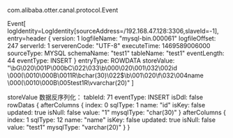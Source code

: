 com.alibaba.otter.canal.protocol.Event

Event[
    logIdentity=LogIdentity[sourceAddress=/192.168.47.128:3306,slaveId=-1],
    entry=header {
             version: 1
             logfileName: "mysql-bin.000061"
             logfileOffset: 247
             serverId: 1
             serverenCode: "UTF-8"
             executeTime: 1469589006000
             sourceType: MYSQL
             schemaName: "test1"
             tableName: "test1"
             eventLength: 44
             eventType: INSERT
    }
    entryType: ROWDATA
    storeValue: "\bG\020\001P\000bC\022\033\b\000\020\001\032\002id \000(\0010\000B\0011R\bchar(30)\022$\b\001\020\f\032\004name \000(\0010\000B\005test1R\vvarchar(20)"
]

storeValue 数据反序列化：
    tableId: 71
    eventType: INSERT
    isDdl: false
    rowDatas {
        afterColumns {
               index: 0
               sqlType: 1
               name: "id"
               isKey: false
               updated: true
               isNull: false
               value: "1"
               mysqlType: "char(30)"
        }
        afterColumns {
               index: 1
               sqlType: 12
               name: "name"
               isKey: false
               updated: true
               isNull: false
               value: "test1"
               mysqlType: "varchar(20)"
        }
    }
